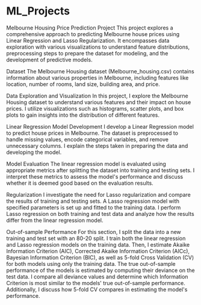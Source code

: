 # ML_Projects
Melbourne Housing Price Prediction Project
This project explores a comprehensive approach to predicting Melbourne house prices using Linear Regression and Lasso Regularization. It encompasses data exploration with various visualizations to understand feature distributions, preprocessing steps to prepare the dataset for modeling, and the development of predictive models.

Dataset
The Melbourne Housing dataset (Melbourne_housing.csv) contains information about various properties in Melbourne, including features like location, number of rooms, land size, building area, and price.

Data Exploration and Visualization
In this project, I explore the Melbourne Housing dataset to understand various features and their impact on house prices. I utilize visualizations such as histograms, scatter plots, and box plots to gain insights into the distribution of different features.

Linear Regression Model Development
I develop a Linear Regression model to predict house prices in Melbourne. The dataset is preprocessed to handle missing values, encode categorical variables, and remove unnecessary columns. I explain the steps taken in preparing the data and developing the model. 

Model Evaluation
The linear regression model is evaluated using appropriate metrics after splitting the dataset into training and testing sets. I interpret these metrics to assess the model's performance and discuss whether it is deemed good based on the evaluation results.

Regularization
I investigate the need for Lasso regularization and compare the results of training and testing sets. A Lasso regression model with specified parameters is set up and fitted to the training data. I perform Lasso regression on both training and test data and analyze how the results differ from the linear regression model.

Out-of-sample Performance
For this section, I split the data into a new training and test set with an 80-20 split. I train both the linear regression and Lasso regression models on the training data. Then, I estimate Akaike Information Criterion (AIC), Corrected Akaike Information Criterion (AICc), Bayesian Information Criterion (BIC), as well as 5-fold Cross Validation (CV) for both models using only the training data. The true out-of-sample performance of the models is estimated by computing their deviance on the test data. I compare all deviance values and determine which Information Criterion is most similar to the models' true out-of-sample performance. Additionally, I discuss how 5-fold CV compares in estimating the model's performance.

